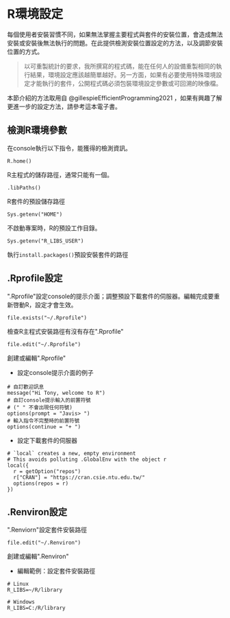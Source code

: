 # R環境設定

每個使用者安裝習慣不同，如果無法掌握主要程式與套件的安裝位置，會造成無法安裝或安裝後無法執行的問題。在此提供檢測安裝位置設定的方法，以及調節安裝位置的方式。

> 以可重製統計的要求，我所撰寫的程式碼，能在任何人的設備重製相同的執行結果，環境設定應該越簡單越好。另一方面，如果有必要使用特殊環境設定才能執行的套件，公開程式碼必須包裝環境設定參數或可回溯的映像檔。

本節介紹的方法取用自 @gillespieEfficientProgramming2021 ，如果有興趣了解更進一步的設定方法，請參考這本電子書。

## 檢測R環境參數

在console執行以下指令，能獲得的檢測資訊。

```
R.home()
```

R主程式的儲存路徑，通常只能有一個。

```
.libPaths()
```

R套件的預設儲存路徑

```
Sys.getenv("HOME")
```

不啟動專案時，R的預設工作目錄。


```
Sys.getenv("R_LIBS_USER")
```

執行`install.packages()`預設安裝套件的路徑


## .Rprofile設定

".Rprofile"設定console的提示介面；調整預設下載套件的伺服器。編輯完成要重新啓動R，設定才會生效。

```
file.exists("~/.Rprofile")
```

檢查R主程式安裝路徑有沒有存在".Rprofile"

```
file.edit("~/.Rprofile")
```

創建或編輯".Rprofile"

- 設定console提示介面的例子

```
# 自訂歡迎訊息
message("Hi Tony, welcome to R")
# 自訂console提示輸入的前置符號
# (" " 不會出現任何符號)
options(prompt = "Javis> ")
# 輸入指令不完整時的前置符號
options(continue = "+ ")
```

- 設定下載套件的伺服器

```
# `local` creates a new, empty environment
# This avoids polluting .GlobalEnv with the object r
local({
  r = getOption("repos")           
  r["CRAN"] = "https://cran.csie.ntu.edu.tw/"
  options(repos = r)
})
```

## .Renviron設定

".Renviorn"設定套件安裝路徑

```
file.edit("~/.Renviron")
```

創建或編輯".Renviron"

- 編輯範例：設定套件安裝路徑

```
# Linux
R_LIBS=~/R/library

# Windows
R_LIBS=C:/R/library
```
